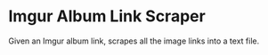 # Imgur Album Link Scraper
Given an Imgur album link, scrapes all the image links into a text file.
